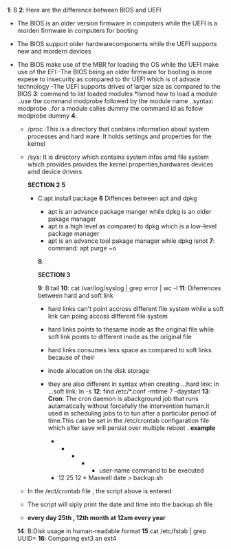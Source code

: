 **1**: B
**2**:
Here are the difference between BIOS and UEFI
- The BIOS is an older version firmware in computers while the UEFI is a
  morden firmware in computers for booting
- The BIOS support older hardwarecomponents while the UEFI supports new and
  mordern devices
- The BIOS make use of the MBR for loading the OS while the UEFI make use
    of the EFI
-The BIOS being an older firmware for booting is more expese to insecurity
   as compared to thr UEFI which is of advace technology
-The UEFI supports drives of larger size as compared to the BIOS
**3**:
  command to list loaded modules
  *lsmod
  how to load a module
  ..use the command modprobe followed by the module name
  ..syntax: modprobe <module-name>
  ..for a module calles dummy the command id as follow
    modprobe dummy
  **4**:
  * /proc :This is a directory that contains information about system processes
    and hard ware .It holds settings and properties for the kernel
  * /sys: It is directory which contains system infos amd file system which provides
    provides the kernel properties,hardwares devices amd device drivers

    **SECTION 2**
    **5**
    * C:apt install package
    **6**
      Diffences between apt and dpkg
      * apt is an advance package manger while dpkg is an older pakage manager
      * apt is a high level as compared to dpkg which is a low-level package manager
      * apt is an advance tool pakage manager while dpkg isnot
      **7**:
       command: apt purge ~o


      

       **8**:



      **SECTION 3**

      **9**:
      B:tail
      **10**:
      cat /var/log/syslog | grep error | wc -l
      **11**:
      Diferrences between hard and soft link
      - hard links can't point accross different file system while a soft
        link can poing accoss different file system
      - hard links points to thesame inode as the original file while soft link
        points to different inode as the original file
      - hard links consumes less space as compared to soft links because of their
      - inode allocation on the disk storage
      - they are also different in syntax when creating
        ...hard link: ln <source-file> <link>
        ...soft link: ln -s <source-file> <link>
      **12**:
          find /etc/*.conf -mtime 7 -daystart
      **13**:
        **Cron**:
        The cron daemon is abackground job that runs autamatically without
        forcefully the intervention human.it used in scheduling jobs to
        to tun after a particular period of time.This can be set  in the
        /etc/crontab configaration file which after save will persist over
        multiple reboot .
        **example**
         
         *  *  *  *  * user-name command to be executed
         *  12 25 12 * Maxwell date > backup.sh  
      
   * In the /ect/crontab file , the script above is entered
   * The script will siply print the date and time into the backup.sh file
   * **every day 25th , 12th month  at 12am every year**

  **14**:
  B:Disk usage in human-readable format
  **15**
  cat /etc/fstab | grep UUID=
  **16**:
  Comparing ext3 an ext4

       
    
